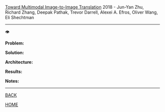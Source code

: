 [Toward Multimodal Image-to-Image Translation](http://arxiv.org/pdf/1711.11586.pdf)
2018 - Jun-Yan Zhu, Richard Zhang, Deepak Pathak, Trevor Darrell, Alexei A. Efros, Oliver Wang, Eli Shechtman

---

👁️

**Problem:**

**Solution:**

**Architecture:**

**Results:**

**Notes:**

---

[BACK](../index.md)

[HOME](../../../index.md)